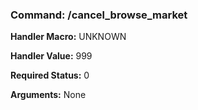 ### Command: /cancel_browse_market

**Handler Macro:** UNKNOWN

**Handler Value:** 999

**Required Status:** 0

**Arguments:**
None
